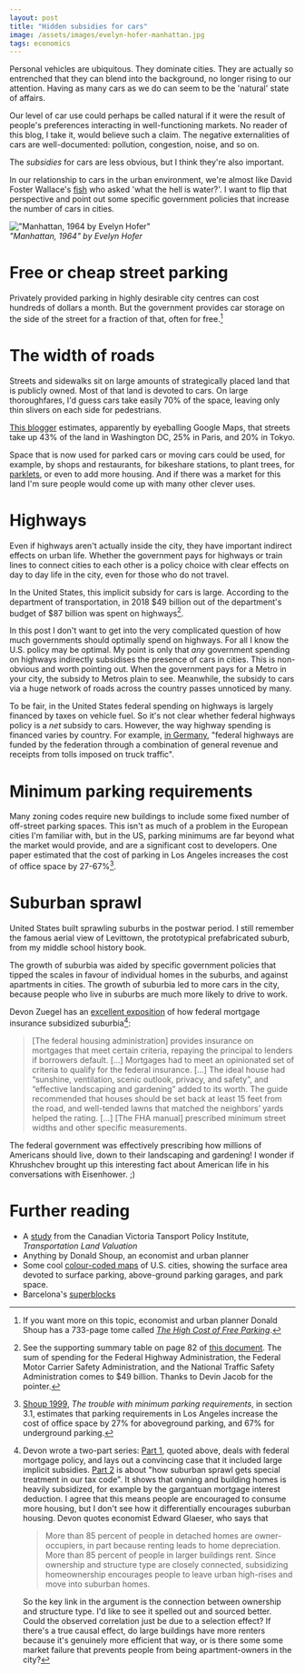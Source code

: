 ```yaml
---
layout: post
title: "Hidden subsidies for cars"
image: /assets/images/evelyn-hofer-manhattan.jpg
tags: economics
---
```


Personal vehicles are ubiquitous. They dominate cities. They are actually so entrenched that they can blend into the background, no longer rising to our attention. Having as many cars as we do can seem to be the 'natural' state of affairs.

Our level of car use could perhaps be called natural if it were the result of people's preferences interacting in well-functioning markets. No reader of this blog, I take it, would believe such a claim. The negative externalities of cars are well-documented: pollution, congestion, noise, and so on.

The _subsidies_ for cars are less obvious, but I think they're also important.

In our relationship to cars in the urban environment, we're almost like David Foster Wallace's [fish](https://fs.blog/2012/04/david-foster-wallace-this-is-water/) who asked 'what the hell is water?'. I want to flip that perspective and point out some specific government policies that increase the number of cars in cities.



!["Manhattan, 1964 by Evelyn Hofer"](../assets/images/evelyn-hofer-manhattan.jpg)  
_"Manhattan, 1964" by Evelyn Hofer_

# Free or cheap street parking
Privately provided parking in highly desirable city centres can cost hundreds of dollars a month. But the government provides car storage on the side of the street for a fraction of that, often for free.[^sh]

[^sh]: If you want more on this topic, economist and urban planner Donald Shoup has a 733-page tome called _[The High Cost of Free Parking](https://en.wikipedia.org/wiki/The_High_Cost_of_Free_Parking)_. 

# The width of roads
Streets and sidewalks sit on large amounts of strategically placed land that is publicly owned. Most of that land is devoted to cars. On large thoroughfares, I'd guess cars take easily 70% of the space, leaving only thin slivers on each side for pedestrians.

[This blogger](https://oldurbanist.blogspot.com/2011/06/density-on-ground-cities-and-building.html) estimates, apparently by eyeballing Google Maps, that streets take up 43% of the land in Washington DC, 25% in Paris, and 20% in Tokyo. 

Space that is now used for parked cars or moving cars could be used, for example, by shops and restaurants, for bikeshare stations, to plant trees, for [parklets](http://pavementtoparks.org/parklets/), or even to add more housing. And if there was a market for this land I'm sure people would come up with many other clever uses.

# Highways
Even if highways aren't actually inside the city, they have important indirect effects on urban life. Whether the government pays for highways or train lines to connect cities to each other is a policy choice with clear effects on day to day life in the city, even for those who do not travel.

In the United States, this implicit subsidy for cars is large. According to the department of transportation, in 2018 $49 billion out of the department's budget of $87 billion was spent on highways[^dotsource].

In this post I don't want to get into the very complicated question of how much governments should optimally spend on highways. For all I know the U.S. policy may be optimal. My point is only that _any_ government spending on highways indirectly subsidises the presence of cars in cities. This is non-obvious and worth pointing out. When the government pays for a Metro in your city, the subsidy to Metros plain to see. Meanwhile, the subsidy to cars via a huge network of roads across the country passes unnoticed by many.

[^dotsource]: See the supporting summary table on page 82 of [this document](https://www.transportation.gov/sites/dot.gov/files/docs/mission/budget/333126/budgethighlightsfinal040519.pdf). The sum of spending for the Federal Highway Administration, the Federal Motor Carrier Safety Administration, and the National Traffic Safety Administration comes to $49 billion. Thanks to Devin Jacob for the pointer.

To be fair, in the United States federal spending on highways is largely financed by taxes on vehicle fuel. So it's not clear whether federal highways policy is a _net_ subsidy to cars. However, the way highway spending is financed varies by country. For example, [in Germany](https://www.loc.gov/law/help/infrastructure-funding/germany.php), "federal highways are funded by the federation through a combination of general revenue and receipts from tolls imposed on truck traffic".

# Minimum parking requirements
Many zoning codes require new buildings to include some fixed number of off-street parking spaces. This isn't as much of a problem in the European cities I'm familiar with, but in the US, parking minimums are far beyond what the market would provide, and are a significant cost to developers. One paper estimated that the cost of parking in Los Angeles increases the cost of office space by 27-67%[^ref].

[^ref]: [Shoup 1999](http://shoup.bol.ucla.edu/Trouble.pdf), _The trouble with minimum parking requirements_, in section 3.1, estimates that parking requirements in Los Angeles increase the cost of office space by 27% for aboveground parking, and 67% for underground parking.

# Suburban sprawl
United States built sprawling suburbs in the postwar period. I still remember the famous aerial view of Levittown, the prototypical prefabricated suburb, from my middle school history book.

The growth of suburbia was aided by specific government policies that tipped the scales in favour of individual homes in the suburbs, and against apartments in cities. The growth of suburbia led to more cars in the city, because people who live in suburbs are much more likely to drive to work. 

Devon Zuegel has an [excellent exposition](https://medium.com/by-the-bay/financing-suburbia-6076dae990f8) of how federal mortgage insurance subsidized suburbia[^devon-details]: 
> [The federal housing administration] provides insurance on mortgages that meet certain criteria, repaying the principal to lenders if borrowers default. [...] Mortgages had to meet an opinionated set of criteria to qualify for the federal insurance. [...] The ideal house had “sunshine, ventilation, scenic outlook, privacy, and safety”, and “effective landscaping and gardening” added to its worth. The guide recommended that houses should be set back at least 15 feet from the road, and well-tended lawns that matched the neighbors’ yards helped the rating. [...] [The FHA manual] prescribed minimum street widths and other specific measurements.

The federal government was effectively prescribing how millions of Americans should live, down to their landscaping and gardening! I wonder if Khrushchev brought up this interesting fact about American life in his conversations with Eisenhower. ;)

[^devon-details]:
    Devon wrote a two-part series: [Part 1](https://medium.com/by-the-bay/financing-suburbia-6076dae990f8), quoted above, deals with federal mortgage policy, and lays out a convincing case that it included large implicit subsidies. [Part 2](https://medium.com/by-the-bay/exempting-suburbia-13e339f4e37a) is about "how suburban sprawl gets special treatment in our tax code". It shows that owning and building homes is heavily subsidized, for example by the gargantuan mortgage interest deduction. I agree that this means people are encouraged to consume more housing, but I don't see how it differentially encourages suburban housing. Devon quotes economist Edward Glaeser, who says that
    > More than 85 percent of people in detached homes are owner-occupiers, in part because renting leads to home depreciation. More than 85 percent of people in larger buildings rent. Since ownership and structure type are closely connected, subsidizing homeownership encourages people to leave urban high-rises and move into suburban homes.

    So the key link in the argument is the connection between ownership and structure type. I'd like to see it spelled out and sourced better. Could the observed correlation just be due to a selection effect? If there's a true causal effect, do large buildings have more renters because it's genuinely more efficient that way, or is there some some market failure that prevents people from being apartment-owners in the city?

# Further reading
* A [study](https://www.vtpi.org/land.pdf) from the Canadian Victoria Tansport Policy Institute, _Transportation Land Valuation_
* Anything by Donald Shoup, an economist and urban planner
* Some cool [colour-coded maps](https://oldurbanist.blogspot.com/2011/12/we-are-25-looking-at-street-area.html) of U.S. cities, showing the surface area devoted to surface parking, above-ground parking garages, and park space.
* Barcelona's [superblocks](https://www.google.com/search?q=barcelona+superblocks)